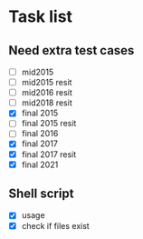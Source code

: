 # Task list

## Need extra test cases

- [ ] mid2015
- [ ] mid2015 resit
- [ ] mid2016 resit
- [ ] mid2018 resit
- [x] final 2015
- [ ] final 2015 resit
- [ ] final 2016
- [x] final 2017 
- [x] final 2017 resit
- [x] final 2021

## Shell script

- [x] usage
- [x] check if files exist